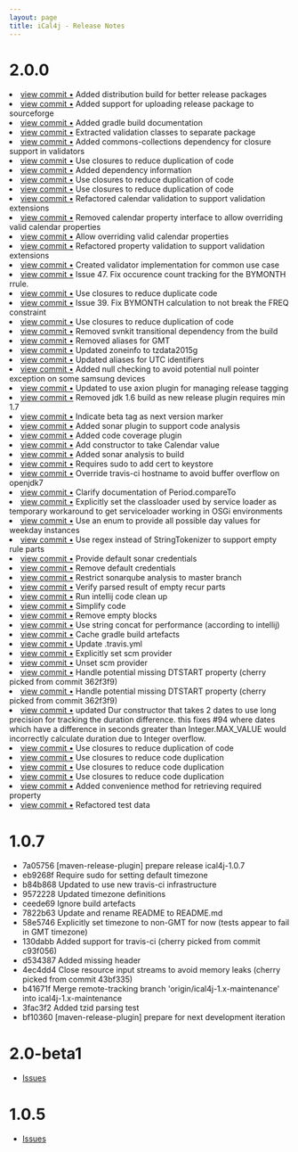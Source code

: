 ```yaml
---
layout: page
title: iCal4j - Release Notes
---
```


# 2.0.0

<li> <a href="http://github.com/ical4j/ical4j/commit/0b77e92517d6f48b9fb4baf96ee2b9eea0aa431f">view commit &bull;</a> Added distribution build for better release packages</li> 
<li> <a href="http://github.com/ical4j/ical4j/commit/4ccbcaf0a799688df50153ef27e6c0fb8df3587b">view commit &bull;</a> Added support for uploading release package to sourceforge</li> 
<li> <a href="http://github.com/ical4j/ical4j/commit/c01184fc4ff205fc2ade36883c500a5b47e66e13">view commit &bull;</a> Added gradle build documentation</li> 
<li> <a href="http://github.com/ical4j/ical4j/commit/d0b9d25b6bc27592c4656d0147b3f7727b1698e3">view commit &bull;</a> Extracted validation classes to separate package</li> 
<li> <a href="http://github.com/ical4j/ical4j/commit/325ff2de6003f5c3940aa37744f7d20773face17">view commit &bull;</a> Added commons-collections dependency for closure support in validators</li> 
<li> <a href="http://github.com/ical4j/ical4j/commit/a04ef6fee7751a2209e8a4383ad4c844b2499fa3">view commit &bull;</a> Use closures to reduce duplication of code</li> 
<li> <a href="http://github.com/ical4j/ical4j/commit/24db50eb123428d775072c97065af5ed4b43496d">view commit &bull;</a> Added dependency information</li> 
<li> <a href="http://github.com/ical4j/ical4j/commit/43f9e508105b9c2432ed26ea5996563bacc1d1e0">view commit &bull;</a> Use closures to reduce duplication of code</li> 
<li> <a href="http://github.com/ical4j/ical4j/commit/e5bae46036a0d351389134474dd6cf4988804785">view commit &bull;</a> Use closures to reduce duplication of code</li> 
<li> <a href="http://github.com/ical4j/ical4j/commit/689896b16e74352dc6b332b15872ae4e17088248">view commit &bull;</a> Refactored calendar validation to support validation extensions</li> 
<li> <a href="http://github.com/ical4j/ical4j/commit/65d61f69c2b037255906cef7fb08c20acdf1518c">view commit &bull;</a> Removed calendar property interface to allow overriding valid calendar properties</li> 
<li> <a href="http://github.com/ical4j/ical4j/commit/0b196daa3bd34257189c184b7f056d7bbc987125">view commit &bull;</a> Allow overriding valid calendar properties</li> 
<li> <a href="http://github.com/ical4j/ical4j/commit/9754c11c1651b6cda154dad0709fdb7f08ba3cb8">view commit &bull;</a> Refactored property validation to support validation extensions</li> 
<li> <a href="http://github.com/ical4j/ical4j/commit/923292b1b7d049161a04182dcde59db20088c609">view commit &bull;</a> Created validator implementation for common use case</li> 
<li> <a href="http://github.com/ical4j/ical4j/commit/0dea8f1cc52f9718bf4c737e26a16bd0415d9e89">view commit &bull;</a> Issue 47. Fix occurence count tracking for the BYMONTH rrule.</li> 
<li> <a href="http://github.com/ical4j/ical4j/commit/ce778d66c5ef09aa960c6b62be83aac25bfe930a">view commit &bull;</a> Use closures to reduce duplicate code</li> 
<li> <a href="http://github.com/ical4j/ical4j/commit/a2e3c4de21b2c05edf3b4c61d548ae821fc3fdd9">view commit &bull;</a> Issue 39. Fix BYMONTH calculation to not break the FREQ constraint</li> 
<li> <a href="http://github.com/ical4j/ical4j/commit/fe20ea33b6dd1810766050825e9d442be7810b59">view commit &bull;</a> Use closures to reduce duplication of code</li> 
<li> <a href="http://github.com/ical4j/ical4j/commit/138b6f748b8969f1547b207ad1dcedce7048a8ee">view commit &bull;</a> Removed svnkit transitional dependency from the build</li> 
<li> <a href="http://github.com/ical4j/ical4j/commit/532c90a47f6b2a17a7e2efa95db18c47cbc71860">view commit &bull;</a> Removed aliases for GMT</li> 
<li> <a href="http://github.com/ical4j/ical4j/commit/8668e436e6e940763479a23f353ba40bfbdbed1e">view commit &bull;</a> Updated zoneinfo to tzdata2015g</li> 
<li> <a href="http://github.com/ical4j/ical4j/commit/f27db3ca576f302153270604e80e8ddfb545d22d">view commit &bull;</a> Updated aliases for UTC identifiers</li> 
<li> <a href="http://github.com/ical4j/ical4j/commit/e76b34b8737ea73914bcefb8e4db4bd0f083edff">view commit &bull;</a> Added null checking to avoid potential null pointer exception on some samsung devices</li> 
<li> <a href="http://github.com/ical4j/ical4j/commit/c565f643e76f29c050d5a5fa950b5f17db493bbe">view commit &bull;</a> Updated to use axion plugin for managing release tagging</li> 
<li> <a href="http://github.com/ical4j/ical4j/commit/8e81b752a52f3ebe138132bccc9d0eb291ed9f1f">view commit &bull;</a> Removed jdk 1.6 build as new release plugin requires min 1.7</li> 
<li> <a href="http://github.com/ical4j/ical4j/commit/25936acfc5f8a51b0434459ef30d2824d97f9431">view commit &bull;</a> Indicate beta tag as next version marker</li> 
<li> <a href="http://github.com/ical4j/ical4j/commit/77eb31967a6584ba02f026954cdb3719e2da8beb">view commit &bull;</a> Added sonar plugin to support code analysis</li> 
<li> <a href="http://github.com/ical4j/ical4j/commit/7f6c223e0b6e3e64fb31c85bc737506ca8a07d6c">view commit &bull;</a> Added code coverage plugin</li> 
<li> <a href="http://github.com/ical4j/ical4j/commit/f387f17c1f3ba29af814fabc47e3ab812443e5e0">view commit &bull;</a> Add constructor to take Calendar value</li> 
<li> <a href="http://github.com/ical4j/ical4j/commit/2d2707b00927b27185a35b0e3c74ced632fcb1cd">view commit &bull;</a> Added sonar analysis to build</li> 
<li> <a href="http://github.com/ical4j/ical4j/commit/d45831a1a5223d671089cb24ec19fb00a48c89fb">view commit &bull;</a> Requires sudo to add cert to keystore</li> 
<li> <a href="http://github.com/ical4j/ical4j/commit/22161999705f9e1c0bafd892cdbc37bd0d5e7351">view commit &bull;</a> Override travis-ci hostname to avoid buffer overflow on openjdk7</li> 
<li> <a href="http://github.com/ical4j/ical4j/commit/9dec808b2c83e99eafe70edc567581e5d8187abe">view commit &bull;</a> Clarify documentation of Period.compareTo</li> 
<li> <a href="http://github.com/ical4j/ical4j/commit/f89a26341d90dda85dd13beaf1d02a61d9eeb2f7">view commit &bull;</a> Explicitly set the classloader used by service loader as temporary workaround to get serviceloader working in OSGi environments</li> 
<li> <a href="http://github.com/ical4j/ical4j/commit/f894c0f9e5fdabffccf94fa01a68ed2d863647a3">view commit &bull;</a> Use an enum to provide all possible day values for weekday instances</li> 
<li> <a href="http://github.com/ical4j/ical4j/commit/257f31f7f2699e3073bdfd659e658bfff962b751">view commit &bull;</a> Use regex instead of StringTokenizer to support empty rule parts</li> 
<li> <a href="http://github.com/ical4j/ical4j/commit/2ad7a6bbede59773fd451829e8406fb46f09fea6">view commit &bull;</a> Provide default sonar credentials</li> 
<li> <a href="http://github.com/ical4j/ical4j/commit/35b942e64020c3cee8005b82dbc20db6e9587b63">view commit &bull;</a> Remove default credentials</li> 
<li> <a href="http://github.com/ical4j/ical4j/commit/3a562733b1db4f631c5fe4f2ae6b3906badf602e">view commit &bull;</a> Restrict sonarqube analysis to master branch</li> 
<li> <a href="http://github.com/ical4j/ical4j/commit/288bd9b173407a3bf5c57714561c22029ccef29d">view commit &bull;</a> Verify parsed result of empty recur parts</li> 
<li> <a href="http://github.com/ical4j/ical4j/commit/716cab40c133acf7f5abf1d467249b50d6941ab0">view commit &bull;</a> Run intellij code clean up</li> 
<li> <a href="http://github.com/ical4j/ical4j/commit/40bf2fcf2bae59b07a1619a3a5bfbe758f4bf043">view commit &bull;</a> Simplify code</li> 
<li> <a href="http://github.com/ical4j/ical4j/commit/773a2634beda5d8fc672c86a7a2a72239429339b">view commit &bull;</a> Remove empty blocks</li> 
<li> <a href="http://github.com/ical4j/ical4j/commit/0c96c693009f14e4da29d736777515a20d7f0518">view commit &bull;</a> Use string concat for performance (according to intellij)</li> 
<li> <a href="http://github.com/ical4j/ical4j/commit/fb66d295252919596d6fd08c9915d8a1416a2c9d">view commit &bull;</a> Cache gradle build artefacts</li> 
<li> <a href="http://github.com/ical4j/ical4j/commit/cb7b91d8e58b0a6cd7105d1913898de400687ee7">view commit &bull;</a> Update .travis.yml</li> 
<li> <a href="http://github.com/ical4j/ical4j/commit/d6ad180c1e233cb70d5dfa34ece40b6a51d8ae2e">view commit &bull;</a> Explicitly set scm provider</li> 
<li> <a href="http://github.com/ical4j/ical4j/commit/6111e8e0440981d35bdfce0f7a02fcfc79a44488">view commit &bull;</a> Unset scm provider</li> 
<li> <a href="http://github.com/ical4j/ical4j/commit/f6bc5a5d367a4a6f894df2ac5fec53b2d9c4f53c">view commit &bull;</a> Handle potential missing DTSTART property (cherry picked from commit 362f3f9)</li> 
<li> <a href="http://github.com/ical4j/ical4j/commit/c4fbee15332dd9600504d40f6734f164db1659d6">view commit &bull;</a> Handle potential missing DTSTART property (cherry picked from commit 362f3f9)</li> 
<li> <a href="http://github.com/ical4j/ical4j/commit/d2154abe8b6dfa868bc52741fdbc254a6e6c8eaf">view commit &bull;</a> updated Dur constructor that takes 2 dates to use long precision for tracking the duration difference. this fixes #94 where dates which have a difference in seconds greater than Integer.MAX_VALUE would incorrectly calculate duration due to Integer overflow.</li> 
<li> <a href="http://github.com/ical4j/ical4j/commit/4860a732968ca910ed477c460431e2279d2aedf8">view commit &bull;</a> Use closures to reduce duplication of code</li> 
<li> <a href="http://github.com/ical4j/ical4j/commit/b0c4d928aa1ee9b9993755dd1a0c19d3b3ad00b7">view commit &bull;</a> Use closures to reduce code duplication</li> 
<li> <a href="http://github.com/ical4j/ical4j/commit/703b5e4861d137f0a7a6aa323edaf67bd9114a3b">view commit &bull;</a> Use closures to reduce code duplication</li> 
<li> <a href="http://github.com/ical4j/ical4j/commit/bb9fc975e91f29990af7218f5d08b9d53803d39d">view commit &bull;</a> Use closures to reduce code duplication</li> 
<li> <a href="http://github.com/ical4j/ical4j/commit/7328d4140facbfdde38419eab6c3bf775704e05a">view commit &bull;</a> Added convenience method for retrieving required property</li> 
<li> <a href="http://github.com/ical4j/ical4j/commit/7bf5c496fe7796e87ffbdba587d22ae76cbda875">view commit &bull;</a> Refactored test data</li>


# 1.0.7

* 7a05756 [maven-release-plugin] prepare release ical4j-1.0.7
* eb9268f Require sudo for setting default timezone
* b84b868 Updated to use new travis-ci infrastructure
* 9572228 Updated timezone definitions
* ceede69 Ignore build artefacts
* 7822b63 Update and rename README to README.md
* 58e5746 Explicitly set timezone to non-GMT for now (tests appear to fail in GMT timezone)
* 130dabb Added support for travis-ci (cherry picked from commit c93f056)
* d534387 Added missing header
* 4ec4dd4 Close resource input streams to avoid memory leaks (cherry picked from commit 43bf335)
* b41671f Merge remote-tracking branch 'origin/ical4j-1.x-maintenance' into ical4j-1.x-maintenance
* 3fac3f2 Added tzid parsing test
* bf10360 [maven-release-plugin] prepare for next development iteration

# 2.0-beta1

* [Issues](https://github.com/ical4j/ical4j/issues?utf8=%E2%9C%93&q=milestone%3A2.0-beta-1)

# 1.0.5

* [Issues](https://github.com/ical4j/ical4j/issues?utf8=%E2%9C%93&q=milestone%3A1.0.5)
